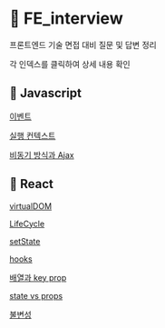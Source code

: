 # 💬 FE_interview

프론트엔드 기술 면접 대비 질문 및 답변 정리

각 인덱스를 클릭하여 상세 내용 확인

## 🚩 Javascript

[이벤트](./javascript/event.md)

[실행 컨텍스트](./javascript//executionContext.md)

[비동기 방식과 Ajax](./javascript/asynchronousAndAjax.md)

## 🚀 React

[virtualDOM](./react/virtualDOM.md)

[LifeCycle](./react/lifeCycle.md)

[setState](./react/setState.md)

[hooks](./react/hook.md)

[배열과 key prop](./react/ArrayAndkeyProp.md)

[state vs props](./react/stateVsProps.md)

[불변성](./react/immutable.md)
